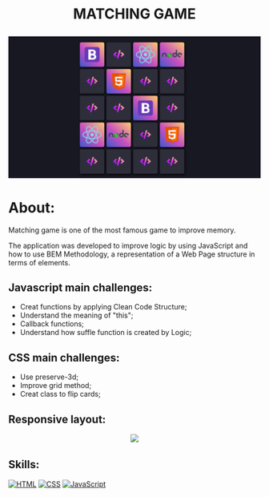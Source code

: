 # <p align="center"> MATCHING GAME</p>

<p align="center">
  <img src="memory.png" width="750px">
</p>

# About:
Matching game is one of the most famous game to improve memory.

The application was developed to improve logic by using JavaScript and how to use BEM Methodology, a representation of a Web Page structure in terms of elements.

## Javascript main challenges:
- Creat functions by applying Clean Code Structure;
- Understand the meaning of "this";
- Callback functions;
- Understand how suffle function is created by Logic;

## CSS main challenges:

- Use preserve-3d;
- Improve grid method;
- Creat class to flip cards;

## Responsive layout:
<p align="center">
  <img src="responsive.png" width="750px">
</p>
  
## Skills:

[![HTML](https://img.shields.io/badge/HTML-red?style=for-the-badge&logo=HTML5&labelColor=black)](https://github.com/JuniorMacedo91)
[![CSS](https://img.shields.io/badge/CSS3-blue?style=for-the-badge&logo=CSS3&labelColor=black)](https://github.com/JuniorMacedo91)
[![JavaScript](https://img.shields.io/badge/javascript-yellow?style=for-the-badge&logo=javascript&labelColor=black)](https://github.com/JuniorMacedo91)
